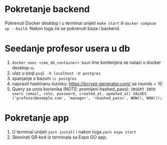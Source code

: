 # Pokretanje backend

Pokrenuti Docker desktop i u terminal unijeti `make start` ili `docker compose up --build`. Nakon toga će se pokrenuti baza i backend.

# Seedanje profesor usera u db

1. `docker exec <ime_db_container> bash` Ime kontenjera se nalazi u docker desktop-u.
2. ulaz u psql `psql -h localhost -U postgres`
3. spanjanje s bazom `\c postgres`
4. napravit hashiranu lozinku: https://bcrypt-generator.com/ sa rounds = 10
5. Query za unos korisnika (NOTE: promijeni hashed_pass): ```INSERT INTO users (email, role, password, created_at, updated_at)
   VALUES
   ('profesor@example.com', 'manager', '<hashed_pass>', NOW(), NOW());```


# Pokretanje app
1. U terminal unijeti ```yarn install``` i nakon toga ```yarn expo start```
2. Skenirati QR kod iz terminala sa Expo GO app.

